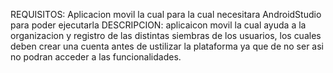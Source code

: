 REQUISITOS:
Aplicacion movil la cual para la cual necesitara AndroidStudio para poder ejecutarla
DESCRIPCION:
aplicaicon movil la cual ayuda a la organizacion y registro de las distintas siembras de los usuarios,
los cuales deben crear una cuenta antes de ustilizar la plataforma ya que de no ser asi no podran acceder a las funcionalidades.
